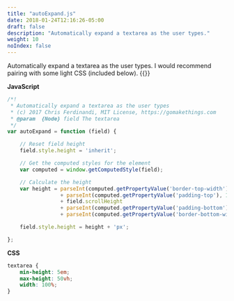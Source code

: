 ```yaml
---
title: "autoExpand.js"
date: 2018-01-24T12:16:26-05:00
draft: false
description: "Automatically expand a textarea as the user types."
weight: 10
noIndex: false
---
```


Automatically expand a textarea as the user types. I would recommend pairing with some light CSS (included below). {{<learn-how url="https://gomakethings.com/automatically-expand-a-textarea-as-the-user-types-using-vanilla-javascript/">}}

**JavaScript**

```js
/*!
 * Automatically expand a textarea as the user types
 * (c) 2017 Chris Ferdinandi, MIT License, https://gomakethings.com
 * @param  {Node} field The textarea
 */
var autoExpand = function (field) {

	// Reset field height
	field.style.height = 'inherit';

	// Get the computed styles for the element
	var computed = window.getComputedStyle(field);

	// Calculate the height
	var height = parseInt(computed.getPropertyValue('border-top-width'), 10)
	             + parseInt(computed.getPropertyValue('padding-top'), 10)
	             + field.scrollHeight
	             + parseInt(computed.getPropertyValue('padding-bottom'), 10)
	             + parseInt(computed.getPropertyValue('border-bottom-width'), 10);

	field.style.height = height + 'px';

};
```

**CSS**

```css
textarea {
	min-height: 5em;
	max-height: 50vh;
	width: 100%;
}
```